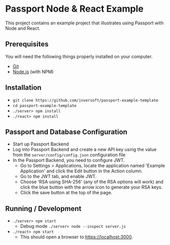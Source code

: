 # Passport Node & React Example

This project contains an example project that illustrates using Passport with Node and React.

## Prerequisites
You will need the following things properly installed on your computer.

* [Git](http://git-scm.com/)
* [Node.js](http://nodejs.org/) (with NPM)

## Installation
* `git clone https://github.com/inversoft/passport-example-template`
* `cd passport-example-template`
* `./server> npm install`
* `./react> npm install`

## Passport and Database Configuration
* Start up Passport Backend
* Log into Passport Backend and create a new API key using the value from the `server/config/config.json` configuration file
* In the Passport Backend, you need to configure JWT.
    * Go to Settings > Applications, locate the application named 'Example Application' and click the Edit button in the Action column. 
    * Go to the JWT tab, and enable JWT. 
    * Choose 'RSA using SHA-256' (any of the RSA options will work) and click the blue button with the arrow icon to generate your RSA keys.
    * Click the save button at the top of the page.

## Running / Development
* `./server> npm start`
  * Debug mode `./server> node --inspect server.js`
* `./react> npm start`
  * This should open a browser to [https://localhost:3000](https://localhost:3000). 
